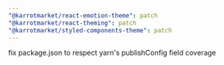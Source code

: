 ```yaml
---
"@karrotmarket/react-emotion-theme": patch
"@karrotmarket/react-theming": patch
"@karrotmarket/styled-components-theme": patch
---
```


fix package.json to respect yarn's publishConfig field coverage
